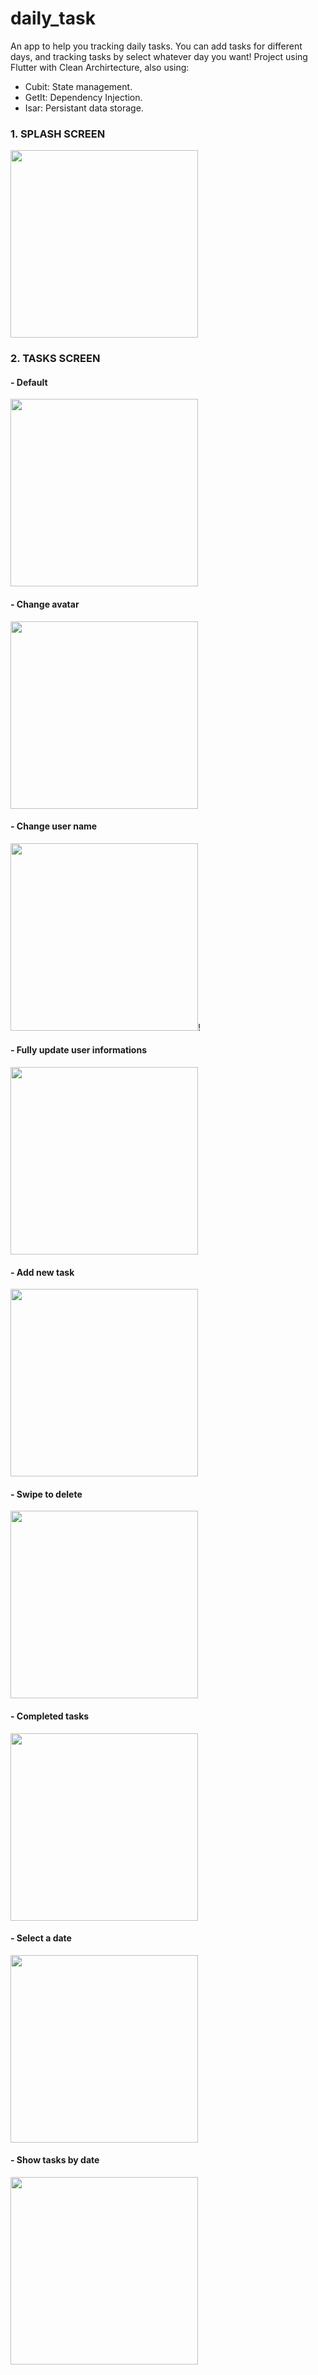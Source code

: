 # daily_task
An app to help you tracking daily tasks. You can add tasks for different days, and tracking tasks by select whatever day you want!
Project using Flutter with Clean Archirtecture, also using:
- Cubit: State management.
- GetIt: Dependency Injection.
- Isar: Persistant data storage.

### 1. SPLASH SCREEN

<img src="https://github.com/user-attachments/assets/24f58938-ea60-4411-93ab-21aa8f52a85d" width="300" />

### 2. TASKS SCREEN

#### - Default
<img src="https://github.com/user-attachments/assets/f4589fd5-9ba4-426e-b847-787e3bd74a5b" width="300" />

#### - Change avatar
<img src="https://github.com/user-attachments/assets/83daad88-ef9c-4744-887b-c82ee1e40d15" width="300" />

#### - Change user name
<img src="https://github.com/user-attachments/assets/16c4145c-76fc-4659-9d5b-9f48540195c5" width="300" />!

#### - Fully update user informations
<img src="https://github.com/user-attachments/assets/71a5b537-c3a3-446d-96d8-69aaf75a4a2b" width="300" />

#### - Add new task
<img src="https://github.com/user-attachments/assets/e3ece4a6-d9bb-44cf-b712-b524fda05474" width="300" />

#### - Swipe to delete
<img src="https://github.com/user-attachments/assets/33b2b211-6180-4744-9583-956f79fd087c" width="300" />

#### - Completed tasks
<img src="https://github.com/user-attachments/assets/6a0bb3f6-ba3b-4e1b-bb4f-64d1fd02bdf7" width="300" />

#### - Select a date
<img src="https://github.com/user-attachments/assets/986a4709-162d-4803-850b-313b356295ba" width="300" />

#### - Show tasks by date
<img src="https://github.com/user-attachments/assets/50261499-523d-4261-b696-8840de4d94b4" width="300" />




